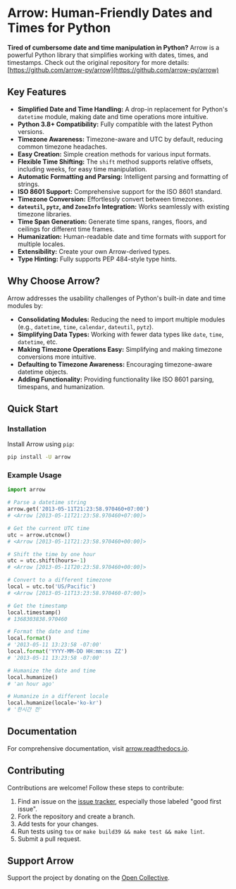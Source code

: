 # Arrow: Human-Friendly Dates and Times for Python

**Tired of cumbersome date and time manipulation in Python?** Arrow is a powerful Python library that simplifies working with dates, times, and timestamps.  Check out the original repository for more details: [https://github.com/arrow-py/arrow](https://github.com/arrow-py/arrow)

## Key Features

*   **Simplified Date and Time Handling:** A drop-in replacement for Python's `datetime` module, making date and time operations more intuitive.
*   **Python 3.8+ Compatibility:** Fully compatible with the latest Python versions.
*   **Timezone Awareness:** Timezone-aware and UTC by default, reducing common timezone headaches.
*   **Easy Creation:** Simple creation methods for various input formats.
*   **Flexible Time Shifting:** The `shift` method supports relative offsets, including weeks, for easy time manipulation.
*   **Automatic Formatting and Parsing:**  Intelligent parsing and formatting of strings.
*   **ISO 8601 Support:** Comprehensive support for the ISO 8601 standard.
*   **Timezone Conversion:** Effortlessly convert between timezones.
*   **`dateutil`, `pytz`, and `ZoneInfo` Integration:** Works seamlessly with existing timezone libraries.
*   **Time Span Generation:** Generate time spans, ranges, floors, and ceilings for different time frames.
*   **Humanization:**  Human-readable date and time formats with support for multiple locales.
*   **Extensibility:** Create your own Arrow-derived types.
*   **Type Hinting:**  Fully supports PEP 484-style type hints.

## Why Choose Arrow?

Arrow addresses the usability challenges of Python's built-in date and time modules by:

*   **Consolidating Modules:** Reducing the need to import multiple modules (e.g., `datetime`, `time`, `calendar`, `dateutil`, `pytz`).
*   **Simplifying Data Types:** Working with fewer data types like `date`, `time`, `datetime`, etc.
*   **Making Timezone Operations Easy:** Simplifying and making timezone conversions more intuitive.
*   **Defaulting to Timezone Awareness:**  Encouraging timezone-aware datetime objects.
*   **Adding Functionality:**  Providing functionality like ISO 8601 parsing, timespans, and humanization.

## Quick Start

### Installation

Install Arrow using `pip`:

```bash
pip install -U arrow
```

### Example Usage

```python
import arrow

# Parse a datetime string
arrow.get('2013-05-11T21:23:58.970460+07:00')
# <Arrow [2013-05-11T21:23:58.970460+07:00]>

# Get the current UTC time
utc = arrow.utcnow()
# <Arrow [2013-05-11T21:23:58.970460+00:00]>

# Shift the time by one hour
utc = utc.shift(hours=-1)
# <Arrow [2013-05-11T20:23:58.970460+00:00]>

# Convert to a different timezone
local = utc.to('US/Pacific')
# <Arrow [2013-05-11T13:23:58.970460-07:00]>

# Get the timestamp
local.timestamp()
# 1368303838.970460

# Format the date and time
local.format()
# '2013-05-11 13:23:58 -07:00'
local.format('YYYY-MM-DD HH:mm:ss ZZ')
# '2013-05-11 13:23:58 -07:00'

# Humanize the date and time
local.humanize()
# 'an hour ago'

# Humanize in a different locale
local.humanize(locale='ko-kr')
# '한시간 전'
```

## Documentation

For comprehensive documentation, visit [arrow.readthedocs.io](https://arrow.readthedocs.io).

## Contributing

Contributions are welcome!  Follow these steps to contribute:

1.  Find an issue on the [issue tracker](https://github.com/arrow-py/arrow/issues), especially those labeled "good first issue".
2.  Fork the repository and create a branch.
3.  Add tests for your changes.
4.  Run tests using `tox` or `make build39 && make test && make lint`.
5.  Submit a pull request.

## Support Arrow

Support the project by donating on the [Open Collective](https://opencollective.com/arrow).